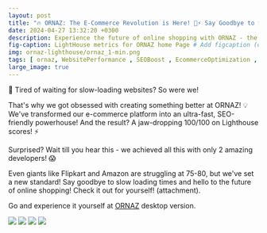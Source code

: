 ```yaml
---
layout: post
title: "🔥 ORNAZ: The E-Commerce Revolution is Here! 💯⚡️ Say Goodbye to Slow Websites!"
date: 2024-04-27 13:32:20 +0300
description: Experience the future of online shopping with ORNAZ - the ultra-fast, SEO-friendly e-commerce platform with a perfect 100/100 Lighthouse score! Say goodbye to slow loading times and hello to seamless browsing. Try it now!. # Add post description (optional)
fig-caption: LightHouse metrics for ORNAZ home Page # Add figcaption (optional)
img: ornaz-lighthouse/ornaz_1-min.png
tags: [ ornaz, WebsitePerformance , SEOBoost , EcommerceOptimization , FrontEndDevelopment ]
large_image: true
---
```

🚀 Tired of waiting for slow-loading websites? So were we!

That's why we got obsessed with creating something better at ORNAZ! 💡 We've transformed our e-commerce platform into an ultra-fast, SEO-friendly powerhouse! And the result? A jaw-dropping 100/100 on Lighthouse scores! ⚡️

 
Surprised? Wait till you hear this - we achieved all this with only 2 amazing developers! 😱
 
Even giants like Flipkart and Amazon are struggling at 75-80, but we've set a new standard! Say goodbye to slow loading times and hello to the future of online shopping! Check it out for yourself! (attachment).

Go and experience it yourself at [ORNAZ](https://www.ornaz.com/) desktop version.


<img src="/assets/img/ornaz-lighthouse/ornaz_2.png" />
<img src="/assets/img/ornaz-lighthouse/ornaz_3.png" />
<img src="/assets/img/ornaz-lighthouse/flipkart.png" />
<img src="/assets/img/ornaz-lighthouse/amazon.png" />


